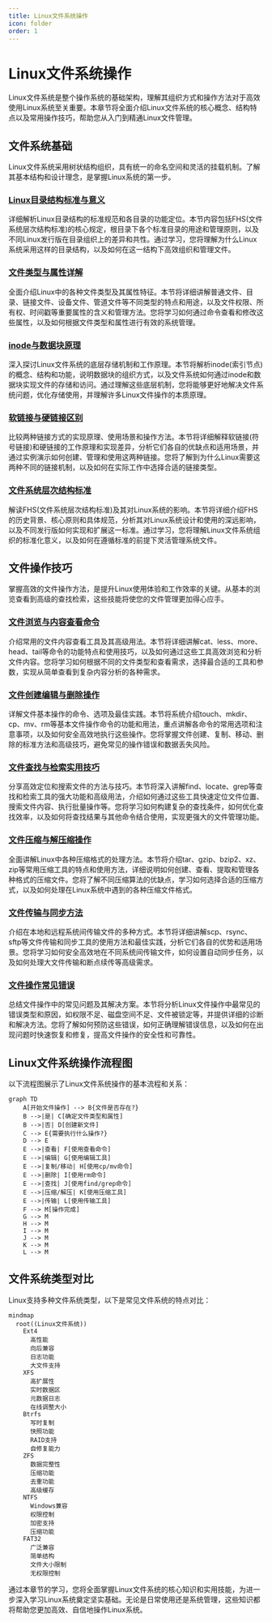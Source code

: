 ```yaml
---
title: Linux文件系统操作
icon: folder
order: 1
---
```


# Linux文件系统操作

Linux文件系统是整个操作系统的基础架构，理解其组织方式和操作方法对于高效使用Linux系统至关重要。本章节将全面介绍Linux文件系统的核心概念、结构特点以及常用操作技巧，帮助您从入门到精通Linux文件管理。

## 文件系统基础

Linux文件系统采用树状结构组织，具有统一的命名空间和灵活的挂载机制。了解其基本结构和设计理念，是掌握Linux系统的第一步。

### [Linux目录结构标准与意义](./01-Linux目录结构标准与意义.md)

详细解析Linux目录结构的标准规范和各目录的功能定位。本节内容包括FHS(文件系统层次结构标准)的核心规定，根目录下各个标准目录的用途和管理原则，以及不同Linux发行版在目录组织上的差异和共性。通过学习，您将理解为什么Linux系统采用这样的目录结构，以及如何在这一结构下高效组织和管理文件。

### [文件类型与属性详解](./02-文件类型与属性详解.md)

全面介绍Linux中的各种文件类型及其属性特征。本节将详细讲解普通文件、目录、链接文件、设备文件、管道文件等不同类型的特点和用途，以及文件权限、所有权、时间戳等重要属性的含义和管理方法。您将学习如何通过命令查看和修改这些属性，以及如何根据文件类型和属性进行有效的系统管理。

### [inode与数据块原理](./03-inode与数据块原理.md)

深入探讨Linux文件系统的底层存储机制和工作原理。本节将解析inode(索引节点)的概念、结构和功能，说明数据块的组织方式，以及文件系统如何通过inode和数据块实现文件的存储和访问。通过理解这些底层机制，您将能够更好地解决文件系统问题，优化存储使用，并理解许多Linux文件操作的本质原理。

### [软链接与硬链接区别](./04-软链接与硬链接区别.md)

比较两种链接方式的实现原理、使用场景和操作方法。本节将详细解释软链接(符号链接)和硬链接的工作原理和实现差异，分析它们各自的优缺点和适用场景，并通过实例演示如何创建、管理和使用这两种链接。您将了解到为什么Linux需要这两种不同的链接机制，以及如何在实际工作中选择合适的链接类型。

### [文件系统层次结构标准](./05-文件系统层次结构标准.md)

解读FHS(文件系统层次结构标准)及其对Linux系统的影响。本节将详细介绍FHS的历史背景、核心原则和具体规范，分析其对Linux系统设计和使用的深远影响，以及不同发行版如何实现和扩展这一标准。通过学习，您将理解Linux文件系统组织的标准化意义，以及如何在遵循标准的前提下灵活管理系统文件。

## 文件操作技巧

掌握高效的文件操作方法，是提升Linux使用体验和工作效率的关键。从基本的浏览查看到高级的查找检索，这些技能将使您的文件管理更加得心应手。

### [文件浏览与内容查看命令](./06-文件浏览与内容查看命令.md)

介绍常用的文件内容查看工具及其高级用法。本节将详细讲解cat、less、more、head、tail等命令的功能特点和使用技巧，以及如何通过这些工具高效浏览和分析文件内容。您将学习如何根据不同的文件类型和查看需求，选择最合适的工具和参数，实现从简单查看到复杂内容分析的各种需求。

### [文件创建编辑与删除操作](./07-文件创建编辑与删除操作.md)

详解文件基本操作的命令、选项及最佳实践。本节将系统介绍touch、mkdir、cp、mv、rm等基本文件操作命令的功能和用法，重点讲解各命令的常用选项和注意事项，以及如何安全高效地执行这些操作。您将掌握文件创建、复制、移动、删除的标准方法和高级技巧，避免常见的操作错误和数据丢失风险。

### [文件查找与检索实用技巧](./08-文件查找与检索实用技巧.md)

分享高效定位和搜索文件的方法与技巧。本节将深入讲解find、locate、grep等查找和检索工具的强大功能和高级用法，介绍如何通过这些工具快速定位文件位置、搜索文件内容、执行批量操作等。您将学习如何构建复杂的查找条件，如何优化查找效率，以及如何将查找结果与其他命令结合使用，实现更强大的文件管理功能。

### [文件压缩与解压缩操作](./09-文件压缩与解压缩操作.md)

全面讲解Linux中各种压缩格式的处理方法。本节将介绍tar、gzip、bzip2、xz、zip等常用压缩工具的特点和使用方法，详细说明如何创建、查看、提取和管理各种格式的压缩文件。您将了解不同压缩算法的优缺点，学习如何选择合适的压缩方式，以及如何处理在Linux系统中遇到的各种压缩文件格式。

### [文件传输与同步方法](./10-文件传输与同步方法.md)

介绍在本地和远程系统间传输文件的多种方式。本节将详细讲解scp、rsync、sftp等文件传输和同步工具的使用方法和最佳实践，分析它们各自的优势和适用场景。您将学习如何安全高效地在不同系统间传输文件，如何设置自动同步任务，以及如何处理大文件传输和断点续传等高级需求。

### [文件操作常见错误](./11-文件操作常见错误.md)

总结文件操作中的常见问题及其解决方案。本节将分析Linux文件操作中最常见的错误类型和原因，如权限不足、磁盘空间不足、文件被锁定等，并提供详细的诊断和解决方法。您将了解如何预防这些错误，如何正确理解错误信息，以及如何在出现问题时快速恢复和修复，提高文件操作的安全性和可靠性。

## Linux文件系统操作流程图

以下流程图展示了Linux文件系统操作的基本流程和关系：

```mermaid
graph TD
    A[开始文件操作] --> B{文件是否存在?}
    B -->|是| C[确定文件类型和属性]
    B -->|否| D[创建新文件]
    C --> E{需要执行什么操作?}
    D --> E
    E -->|查看| F[使用查看命令]
    E -->|编辑| G[使用编辑工具]
    E -->|复制/移动| H[使用cp/mv命令]
    E -->|删除| I[使用rm命令]
    E -->|查找| J[使用find/grep命令]
    E -->|压缩/解压| K[使用压缩工具]
    E -->|传输| L[使用传输工具]
    F --> M[操作完成]
    G --> M
    H --> M
    I --> M
    J --> M
    K --> M
    L --> M
```

## 文件系统类型对比

Linux支持多种文件系统类型，以下是常见文件系统的特点对比：

```mermaid
mindmap
  root((Linux文件系统))
    Ext4
      高性能
      向后兼容
      日志功能
      大文件支持
    XFS
      高扩展性
      实时数据区
      元数据日志
      在线调整大小
    Btrfs
      写时复制
      快照功能
      RAID支持
      自修复能力
    ZFS
      数据完整性
      压缩功能
      去重功能
      高级缓存
    NTFS
      Windows兼容
      权限控制
      加密支持
      压缩功能
    FAT32
      广泛兼容
      简单结构
      文件大小限制
      无权限控制
```

通过本章节的学习，您将全面掌握Linux文件系统的核心知识和实用技能，为进一步深入学习Linux系统奠定坚实基础。无论是日常使用还是系统管理，这些知识都将帮助您更加高效、自信地操作Linux系统。